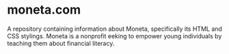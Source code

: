 # moneta.com
A repository containing information about Moneta, specifically its HTML and CSS stylings. Moneta is a nonprofit eeking to empower young individuals by teaching them about financial literacy. 
 
 
